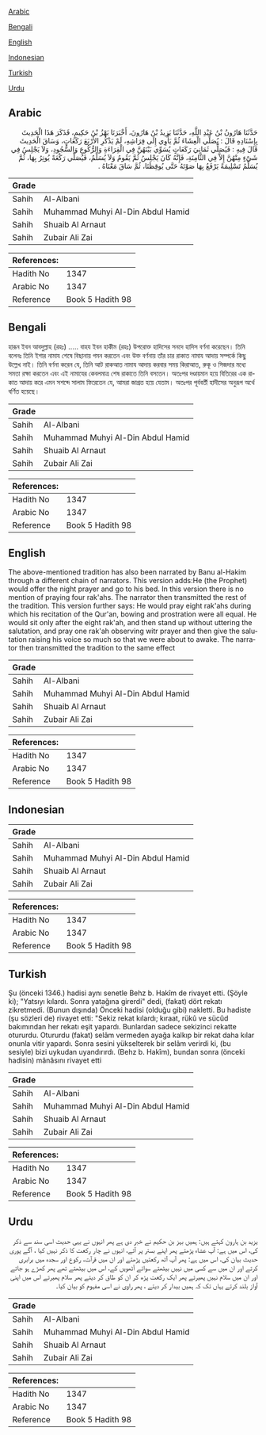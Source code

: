 [Arabic](#arabic)

[Bengali](#bengali)

[English](#english)

[Indonesian](#indonesian)

[Turkish](#turkish)

[Urdu](#urdu)

## Arabic


<div dir="rtl" lang="ar" style={{fontSize:'larger',backgroundColor:'#f8f9fa',padding:20}}>
حَدَّثَنَا هَارُونُ بْنُ عَبْدِ اللَّهِ، حَدَّثَنَا يَزِيدُ بْنُ هَارُونَ، أَخْبَرَنَا بَهْزُ بْنُ حَكِيمٍ، فَذَكَرَ هَذَا الْحَدِيثَ بِإِسْنَادِهِ قَالَ ‏:‏ يُصَلِّي الْعِشَاءَ ثُمَّ يَأْوِي إِلَى فِرَاشِهِ، لَمْ يَذْكُرِ الأَرْبَعَ رَكَعَاتٍ، وَسَاقَ الْحَدِيثَ قَالَ فِيهِ ‏:‏ فَيُصَلِّي ثَمَانِيَ رَكَعَاتٍ يُسَوِّي بَيْنَهُنَّ فِي الْقِرَاءَةِ وَالرُّكُوعِ وَالسُّجُودِ، وَلاَ يَجْلِسُ فِي شَىْءٍ مِنْهُنَّ إِلاَّ فِي الثَّامِنَةِ، فَإِنَّهُ كَانَ يَجْلِسُ ثُمَّ يَقُومُ وَلاَ يُسَلِّمُ، فَيُصَلِّي رَكْعَةً يُوتِرُ بِهَا، ثُمَّ يُسَلِّمُ تَسْلِيمَةً يَرْفَعُ بِهَا صَوْتَهُ حَتَّى يُوقِظَنَا، ثُمَّ سَاقَ مَعْنَاهُ ‏.‏
</div>
<div style={{backgroundColor:'#f8f9fa',padding:20, marginBottom: 10}}><table> <thead> <tr> <th>Grade</th> <th></th> </tr> </thead> <tbody> <tr><td>Sahih</td><td>Al-Albani</td></tr><tr><td>Sahih</td><td>Muhammad Muhyi Al-Din Abdul Hamid</td></tr><tr><td>Sahih</td><td>Shuaib Al Arnaut</td></tr><tr><td>Sahih</td><td>Zubair Ali Zai</td></tr></tbody></table><table> <thead> <tr> <th>References:</th> <th></th> </tr> </thead> <tbody><tr><td>Hadith No</td><td>1347</td></tr><tr><td>Arabic No</td><td>1347</td></tr><tr><td>Reference</td><td>Book 5 Hadith 98</td></tr></tbody></table></div>

## Bengali


<div dir="ltr" lang="bn" style={{fontSize:'larger',backgroundColor:'#f8f9fa',padding:20}}>
হারূন ইবন আবদুল্লাহ (রহঃ) ..... বাহয ইবন হাকীম (রহঃ) উপরোক্ত হাদিসের সনদে হাদিস বর্ণনা করেছেন। তিনি বলেনঃ তিনি ইশার নামায শেষে বিছানায় গমন করতেন এবং উক্ত বর্ণনায় তাঁর চার রাকাত নামায আদায় সম্পর্কে কিছু উল্লেখ নাই। তিনি বর্ণনা করেন যে, তিনি আট রাকআত নামায আদায় করবার সময় কিরাআত, রুকূ ও সিজদার মধ্যে সমতা রক্ষা করতেন এবং এই নামাযের কেবলমাত্র শেষ রাকাতে তিনি বসতেন। অতঃপর দণ্ডায়মান হয়ে বিতিরের এক রাকাত আদায় করে এমন সশব্দে সালাম ফিরেতেন যে, আমরা জাগ্রত হয়ে যেতাম। অতঃপর পূর্ববর্তী হাদীসের অনুরূপ অর্থে বর্ণিত হয়েছে।
</div>
<div style={{backgroundColor:'#f8f9fa',padding:20, marginBottom: 10}}><table> <thead> <tr> <th>Grade</th> <th></th> </tr> </thead> <tbody> <tr><td>Sahih</td><td>Al-Albani</td></tr><tr><td>Sahih</td><td>Muhammad Muhyi Al-Din Abdul Hamid</td></tr><tr><td>Sahih</td><td>Shuaib Al Arnaut</td></tr><tr><td>Sahih</td><td>Zubair Ali Zai</td></tr></tbody></table><table> <thead> <tr> <th>References:</th> <th></th> </tr> </thead> <tbody><tr><td>Hadith No</td><td>1347</td></tr><tr><td>Arabic No</td><td>1347</td></tr><tr><td>Reference</td><td>Book 5 Hadith 98</td></tr></tbody></table></div>

## English


<div dir="ltr" lang="en" style={{fontSize:'larger',backgroundColor:'#f8f9fa',padding:20}}>
The above-mentioned tradition has also been narrated by Banu al-Hakim through a different chain of narrators. This version adds:He (the Prophet) would offer the night prayer and go to his bed. In this version there is no mention of praying four rak'ahs. The narrator then transmitted the rest of the tradition. This version further says: He would pray eight rak'ahs during which his recitation of the Qur'an, bowing and prostration were all equal. He would sit only after the eight rak'ah, and then stand up without uttering the salutation, and pray one rak'ah observing witr prayer and then give the salutation raising his voice so much so that we were about to awake. The narrator then transmitted the tradition to the same effect
</div>
<div style={{backgroundColor:'#f8f9fa',padding:20, marginBottom: 10}}><table> <thead> <tr> <th>Grade</th> <th></th> </tr> </thead> <tbody> <tr><td>Sahih</td><td>Al-Albani</td></tr><tr><td>Sahih</td><td>Muhammad Muhyi Al-Din Abdul Hamid</td></tr><tr><td>Sahih</td><td>Shuaib Al Arnaut</td></tr><tr><td>Sahih</td><td>Zubair Ali Zai</td></tr></tbody></table><table> <thead> <tr> <th>References:</th> <th></th> </tr> </thead> <tbody><tr><td>Hadith No</td><td>1347</td></tr><tr><td>Arabic No</td><td>1347</td></tr><tr><td>Reference</td><td>Book 5 Hadith 98</td></tr></tbody></table></div>

## Indonesian


<div dir="ltr" lang="id" style={{fontSize:'larger',backgroundColor:'#f8f9fa',padding:20}}>

</div>
<div style={{backgroundColor:'#f8f9fa',padding:20, marginBottom: 10}}><table> <thead> <tr> <th>Grade</th> <th></th> </tr> </thead> <tbody> <tr><td>Sahih</td><td>Al-Albani</td></tr><tr><td>Sahih</td><td>Muhammad Muhyi Al-Din Abdul Hamid</td></tr><tr><td>Sahih</td><td>Shuaib Al Arnaut</td></tr><tr><td>Sahih</td><td>Zubair Ali Zai</td></tr></tbody></table><table> <thead> <tr> <th>References:</th> <th></th> </tr> </thead> <tbody><tr><td>Hadith No</td><td>1347</td></tr><tr><td>Arabic No</td><td>1347</td></tr><tr><td>Reference</td><td>Book 5 Hadith 98</td></tr></tbody></table></div>

## Turkish


<div dir="ltr" lang="tr" style={{fontSize:'larger',backgroundColor:'#f8f9fa',padding:20}}>
Şu (önceki 1346.) hadisi aynı senetle Behz b. Hakîm de rivayet etti. (Şöyle ki); "Yatsıyı kılardı. Sonra yatağına girerdi" dedi, (fakat) dört rekatı zikretmedi. (Bunun dışında) Önceki hadisi (olduğu gibi) nakletti. Bu hadiste (şu sözleri de) rivayet etti: "Sekiz rekat kılardı; kıraat, rükû ve sücûd bakımından her rekatı eşit yapardı. Bunlardan sadece sekizinci rekatte otururdu. Otururdu (fakat) selâm vermeden ayağa kalkıp bir rekat daha kılar onunla vitir yapardı. Sonra sesini yükselterek bir selâm verirdi ki, (bu sesiyle) bizi uykudan uyandırırdı. (Behz b. Hakîm), bundan sonra (önceki hadisin) mânâsını rivayet etti
</div>
<div style={{backgroundColor:'#f8f9fa',padding:20, marginBottom: 10}}><table> <thead> <tr> <th>Grade</th> <th></th> </tr> </thead> <tbody> <tr><td>Sahih</td><td>Al-Albani</td></tr><tr><td>Sahih</td><td>Muhammad Muhyi Al-Din Abdul Hamid</td></tr><tr><td>Sahih</td><td>Shuaib Al Arnaut</td></tr><tr><td>Sahih</td><td>Zubair Ali Zai</td></tr></tbody></table><table> <thead> <tr> <th>References:</th> <th></th> </tr> </thead> <tbody><tr><td>Hadith No</td><td>1347</td></tr><tr><td>Arabic No</td><td>1347</td></tr><tr><td>Reference</td><td>Book 5 Hadith 98</td></tr></tbody></table></div>

## Urdu


<div dir="rtl" lang="ur" style={{fontSize:'larger',backgroundColor:'#f8f9fa',padding:20}}>
یزید بن ہارون کہتے ہیں: ہمیں بہز بن حکیم نے خبر دی ہے پھر انہوں نے یہی حدیث اسی سند سے ذکر کی، اس میں ہے: آپ عشاء پڑھتے پھر اپنے بستر پر آتے، انہوں نے چار رکعت کا ذکر نہیں کیا ، آگے پوری حدیث بیان کی، اس میں ہے: پھر آپ آٹھ رکعتیں پڑھتے اور ان میں قرآت، رکوع اور سجدہ میں برابری کرتے اور ان میں سے کسی میں نہیں بیٹھتے سوائے آٹھویں کے، اس میں بیٹھتے تھے پھر کھڑے ہو جاتے اور ان میں سلام نہیں پھیرتے پھر ایک رکعت پڑھ کر ان کو طاق کر دیتے پھر سلام پھیرتے اس میں اپنی آواز بلند کرتے یہاں تک کہ ہمیں بیدار کر دیتے ، پھر راوی نے اسی مفہوم کو بیان کیا۔
</div>
<div style={{backgroundColor:'#f8f9fa',padding:20, marginBottom: 10}}><table> <thead> <tr> <th>Grade</th> <th></th> </tr> </thead> <tbody> <tr><td>Sahih</td><td>Al-Albani</td></tr><tr><td>Sahih</td><td>Muhammad Muhyi Al-Din Abdul Hamid</td></tr><tr><td>Sahih</td><td>Shuaib Al Arnaut</td></tr><tr><td>Sahih</td><td>Zubair Ali Zai</td></tr></tbody></table><table> <thead> <tr> <th>References:</th> <th></th> </tr> </thead> <tbody><tr><td>Hadith No</td><td>1347</td></tr><tr><td>Arabic No</td><td>1347</td></tr><tr><td>Reference</td><td>Book 5 Hadith 98</td></tr></tbody></table></div>